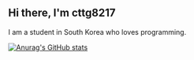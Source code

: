 ## Hi there, I'm cttg8217
I am a student in South Korea who loves programming.

[![Anurag's GitHub stats](https://github-readme-stats.vercel.app/api?username=cttg8217)](https://github.com/anuraghazra/github-readme-stats)

